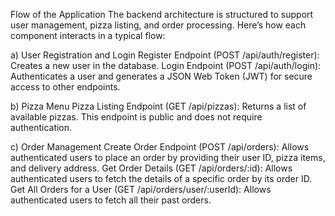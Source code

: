 Flow of the Application
The backend architecture is structured to support user management, pizza listing, and order processing. Here’s how each component interacts in a typical flow:

a) User Registration and Login
Register Endpoint (POST /api/auth/register): Creates a new user in the database.
Login Endpoint (POST /api/auth/login): Authenticates a user and generates a JSON Web Token (JWT) for secure access to other endpoints.



b) Pizza Menu
Pizza Listing Endpoint (GET /api/pizzas): Returns a list of available pizzas. This endpoint is public and does not require authentication.



c) Order Management
Create Order Endpoint (POST /api/orders): Allows authenticated users to place an order by providing their user ID, pizza items, and delivery address.
Get Order Details (GET /api/orders/:id): Allows authenticated users to fetch the details of a specific order by its order ID.
Get All Orders for a User (GET /api/orders/user/:userId): Allows authenticated users to fetch all their past orders.

